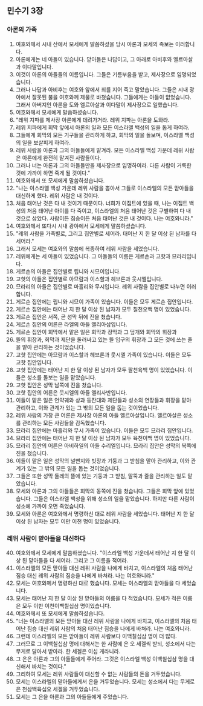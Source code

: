 ## 민수기 3장

### 아론의 가족
1. 여호와께서 시내 산에서 모세에게 말씀하셨을 당시 아론과 모세의 족보는 이러합니다.
2. 아론에게는 네 아들이 있습니다. 맏아들은 나답이고, 그 아래로 아비후와 엘르아살과 이다말입니다.
3. 이것이 아론의 아들들의 이름입니다. 그들은 기름부음을 받고, 제사장으로 임명되었습니다.
4. 그러나 나답과 아비후는 여호와 앞에서 죄를 지어 죽고 말았습니다. 그들은 시내 광야에서 잘못된 불을 여호와께 제물로 바쳤습니다. 그들에게는 아들이 없었습니다. 그래서 아버지인 아론을 도와 엘르아살과 이다말이 제사장으로 일했습니다.
5. 여호와께서 모세에게 말씀하셨습니다.
6. "레위 지파를 제사장 아론에게 데려가거라. 레위 지파는 아론을 도와라.
7. 레위 지파에게 회막 앞에서 아론의 일과 모든 이스라엘 백성의 일을 돕게 하여라.
8. 그들에게 회막의 모든 기구들을 관리하게 하고, 회막의 일을 돌보며, 이스라엘 백성의 일을 보살피게 하여라.
9. 레위 사람을 아론과 그의 아들들에게 맡겨라. 모든 이스라엘 백성 가운데 레위 사람은 아론에게 완전히 맡겨진 사람들이다.
10. 그러나 너는 아론과 그의 아들들만을 제사장으로 임명하여라. 다른 사람이 거룩한 것에 가까이 하면 죽게 될 것이다."
11. 여호와께서 또 모세에게 말씀하셨습니다.
12. "나는 이스라엘 백성 가운데 레위 사람을 뽑아서 그들로 이스라엘의 모든 맏아들을 대신하게 했다. 레위 사람은 내 것이다.
13. 처음 태어난 것은 다 내 것이기 때문이다. 너희가 이집트에 있을 때, 나는 이집트 백성의 처음 태어난 아이를 다 죽이고, 이스라엘의 처음 태어난 것은 구별하여 다 내 것으로 삼았다. 사람이든 짐승이든 처음 태어난 것은 내 것이다. 나는 여호와니라."
14. 여호와께서 또다시 시내 광야에서 모세에게 말씀하셨습니다.
15. "레위 사람을 가족별로, 그리고 집안별로 세어라. 태어난 지 한 달 이상 된 남자를 다 세어라."
16. 그래서 모세는 여호와의 말씀에 복종하여 레위 사람을 세었습니다.
17. 레위에게는 세 아들이 있었습니다. 그 아들들의 이름은 게르손과 고핫과 므라리입니다.
18. 게르손의 아들은 집안별로 립니와 시므이입니다.
19. 고핫의 아들은 집안별로 아므람과 이스할과 헤브론과 웃시엘입니다.
20. 므라리의 아들은 집안별로 마흘리와 무시입니다. 레위 사람을 집안별로 나누면 이러합니다.
21. 게르손 집안에는 립니와 시므이 가족이 있습니다. 이들은 모두 게르손 집안입니다.
22. 게르손 집안에는 태어난 지 한 달 이상 된 남자가 모두 칠천오백 명이 있었습니다.
23. 게르손 집안은 서쪽, 곧 성막 뒤에 진을 쳤습니다.
24. 게르손 집안의 어른은 라엘의 아들 엘리아삽입니다.
25. 게르손 집안이 회막에서 맡은 일은 회막과 장막과 그 덮개와 회막의 휘장과
26. 뜰의 휘장과, 회막과 제단을 둘러싸고 있는 뜰 입구의 휘장과 그 모든 것에 쓰는 줄을 맡아 관리하는 것이었습니다.
27. 고핫 집안에는 아므람과 이스할과 헤브론과 웃시엘 가족이 있습니다. 이들은 모두 고핫 집안입니다.
28. 고핫 집안에는 태어난 지 한 달 이상 된 남자가 모두 팔천육백 명이 있었습니다. 이들은 성소를 돌보는 일을 맡았습니다.
29. 고핫 집안은 성막 남쪽에 진을 쳤습니다.
30. 고핫 집안의 어른은 웃시엘의 아들 엘리사반입니다.
31. 이들이 맡은 일은 언약궤와 상과 등잔대와 제단들과 성소의 연장들과 휘장을 맡아 관리하고, 이와 관계가 있는 그 밖의 모든 일을 돕는 것이었습니다.
32. 레위 사람의 가장 큰 어른은 제사장 아론의 아들 엘르아살입니다. 엘르아살은 성소를 관리하는 모든 사람들을 감독했습니다.
33. 므라리 집안에는 마흘리와 무시 가족이 있습니다. 이들은 모두 므라리 집안입니다.
34. 므라리 집안에는 태어난 지 한 달 이상 된 남자가 모두 육천이백 명이 있었습니다.
35. 므라리 집안의 어른은 아비하일의 아들 수리엘입니다. 므라리 집안은 성막의 북쪽에 진을 쳤습니다.
36. 이들이 맡은 일은 성막의 널빤지와 빗장과 기둥과 그 받침을 맡아 관리하고, 이와 관계가 있는 그 밖의 모든 일을 돕는 것이었습니다.
37. 그들은 또한 성막 둘레의 뜰에 있는 기둥과 그 받침, 말뚝과 줄을 관리하는 일도 맡았습니다.
38. 모세와 아론과 그의 아들들은 회막의 동쪽에 진을 쳤습니다. 그들은 회막 앞에 있었습니다. 그들은 이스라엘 백성을 위해 성소의 일을 맡았습니다. 하지만 다른 사람이 성소에 가까이 오면 죽었습니다.
39. 모세와 아론은 여호와께서 명령하신 대로 레위 사람을 세었습니다. 태어난 지 한 달 이상 된 남자는 모두 이만 이천 명이 있었습니다.
### 레위 사람이 맏아들을 대신하다
40. 여호와께서 모세에게 말씀하셨습니다. "이스라엘 백성 가운데서 태어난 지 한 달 이상 된 맏아들을 다 세어라. 그리고 그 이름을 적어라.
41. 이스라엘의 모든 맏아들 대신 레위 사람을 나에게 바치고, 이스라엘의 처음 태어난 짐승 대신 레위 사람의 짐승을 나에게 바쳐라. 나는 여호와니라."
42. 모세는 여호와께서 명령하신 대로 했습니다. 모세는 이스라엘의 맏아들을 다 세었습니다.
43. 모세는 태어난 지 한 달 이상 된 맏아들의 이름을 다 적었습니다. 모세가 적은 이름은 모두 이만 이천이백칠십삼 명이었습니다.
44. 여호와께서 또 모세에게 말씀하셨습니다.
45. "너는 이스라엘의 모든 맏아들 대신 레위 사람을 나에게 바치고, 이스라엘의 처음 태어난 짐승 대신 레위 사람의 처음 태어난 짐승을 나에게 바쳐라. 나는 여호와니라.
46. 그런데 이스라엘의 모든 맏아들이 레위 사람보다 이백칠십삼 명이 더 많다.
47. 그러므로 그 이백칠십삼 명에 대해서는 한 사람에 은 오 세겔씩 받되, 성소에서 다는 무게로 달아서 받아라. 한 세겔은 이십 게라니라.
48. 그 은은 아론과 그의 아들들에게 주어라. 그것은 이스라엘 백성 이백칠십삼 명을 대신해서 바치는 것이다."
49. 그리하여 모세는 레위 사람들이 대신할 수 없는 사람들의 돈을 거두었습니다.
50. 모세는 이스라엘의 맏아들에게서 은을 거두었습니다. 모세는 성소에서 다는 무게로 은 천삼백육십오 세겔을 거두었습니다.
51. 모세는 그 은을 아론과 그의 아들들에게 주었습니다.